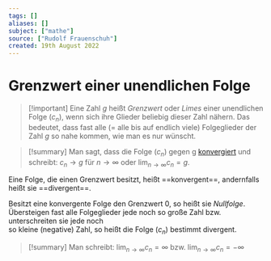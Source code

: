 ```yaml
---
tags: []
aliases: []
subject: ["mathe"]
source: ["Rudolf Frauenschuh"]
created: 19th August 2022
---
```


# Grenzwert einer unendlichen Folge   

> [!important] Eine Zahl $g$ heißt *Grenzwert* oder *Limes* einer unendlichen Folge ($c_{n}$), wenn sich ihre Glieder beliebig dieser Zahl nähern.
> Das bedeutet, dass fast alle (= alle bis auf endlich viele) Folgeglieder der Zahl $g$ so nahe kommen, wie man es nur wünscht.   

> [!summary] Man sagt, dass die Folge ($c_n$) gegen g [konvergiert](../mathe%20(4)/Konvergenzkriterien%20für%20Reihen.md) und schreibt:
> $c_{n}\rightarrow g$ für $n\rightarrow \infty$ oder $\lim_{n\rightarrow\infty}c_{n}=g$.

Eine Folge, die einen Grenzwert besitzt, heißt ==konvergent==, andernfalls heißt sie ==divergent==.

Besitzt eine konvergente Folge den Grenzwert $0$, so heißt sie *Nullfolge*.   
Übersteigen fast alle Folgeglieder jede noch so große Zahl bzw. unterschreiten sie jede noch   
so kleine (negative) Zahl, so heißt die Folge ($c_{n}$) bestimmt divergent.

>[!summary] Man schreibt:
> $\lim_{n\rightarrow\infty} c_{n}=\infty$ bzw. $\lim_{n\rightarrow\infty} c_{n}=-\infty$ 
